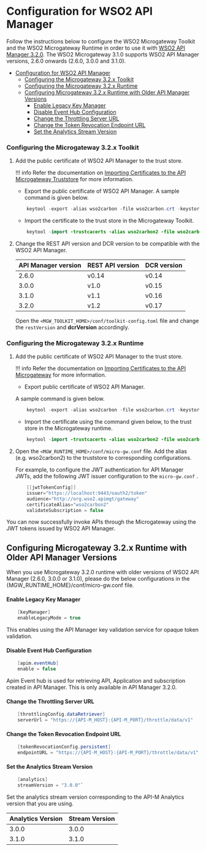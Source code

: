 # Configuration for WSO2 API Manager

Follow the instructions below to configure the WSO2 Microgateway Toolkit and the WSO2 Microgateway Runtime in order to use it with [WSO2 API Manager 3.2.0](https://apim.docs.wso2.com/en/latest/). The WSO2 Microgateway 3.1.0 supports WSO2 API Manager versions, 2.6.0 onwards (2.6.0, 3.0.0 and 3.1.0).

- [Configuration for WSO2 API Manager](#configuration-for-wso2-api-manager)
    - [Configuring the Microgateway 3.2.x Toolkit](#configuring-the-microgateway-32x-toolkit)
    - [Configuring the Microgateway 3.2.x Runtime](#configuring-the-microgateway-32x-runtime)
  - [Configuring Microgateway 3.2.x Runtime with Older API Manager Versions](#configuring-microgateway-32x-runtime-with-older-api-manager-versions)
      - [Enable Legacy Key Manager](#enable-legacy-key-manager)
      - [Disable Event Hub Configuration](#disable-event-hub-configuration)
      - [Change the Throttling Server URL](#change-the-throttling-server-url)
      - [Change the Token Revocation Endpoint URL](#change-the-token-revocation-endpoint-url)
      - [Set the Analytics Stream Version](#set-the-analytics-stream-version)

### Configuring the Microgateway 3.2.x Toolkit

1.  Add the public certificate of WSO2 API Manager to the trust store.

    !!! info
        Refer the documentation on [Importing Certificates to the API Microgateway Truststore]({{base_url}}/how-tos/security/importing-certificates-to-the-api-microgateway-truststore/) for more information.

    - Export the public certificate of WSO2 API Manager.
    A sample command is given below.

    ``` java
        keytool -export -alias wso2carbon -file wso2carbon.crt -keystore <API-M_HOME>/repository/resources/security/wso2carbon.jks
    ```

    - Import the certificate to the trust store in the Microgateway Toolkit.

    ``` java
        keytool -import -trustcacerts -alias wso2carbon2 -file wso2carbon.crt -keystore <MGW_TOOLKIT_HOME>/lib/platform/bre/security/ballerinaTruststore.p12
    ```

2.  Change the REST API version and DCR version to be compatible with the WSO2 API Manager.

    | API Manager version | REST API version | DCR version |
    |---------------------|------------------|-------------|
    | 2.6.0               | v0.14            | v0.14       |
    | 3.0.0               | v1.0             | v0.15       |
    | 3.1.0               | v1.1             | v0.16       |
    | 3.2.0               | v1.2             | v0.17       |

    Open the `<MGW_TOOLKIT_HOME>/conf/toolkit-config.toml` file and change the `restVersion` and **dcrVersion** accordingly.

### Configuring the Microgateway 3.2.x Runtime
1.  Add the public certificate of WSO2 API Manager to the trust store.

    !!! info
        Refer the documentation on [Importing Certificates to the API Microgateway]({{base_url}}/how-tos/security/importing-certificates-to-the-api-microgateway-truststore/) for more information.

    - Export public certificate of WSO2 API Manager.

    A sample command is given below.

    ```java
        keytool -export -alias wso2carbon -file wso2carbon.crt -keystore <API-M_HOME>/repository/resources/security/wso2carbon.jks
    ```

    - Import the certificate using the command given below, to the trust store in the Microgateway runtime.

    ```java
        keytool -import -trustcacerts -alias wso2carbon2 -file wso2carbon.crt -keystore <MGW_RUNTIME_HOME>/runtime/bre/security/ballerinaTruststore.p12
    ```

2.  Open the `<MGW_RUNTIME_HOME>/conf/micro-gw.conf` file. Add the alias (e.g. wso2carbon2) to the truststore to corresponding configurations.
    
    For example, to configure the JWT authentication for API Manager JWTs, add the following JWT issuer configuration to the `micro-gw.conf` .


    ``` java
        [[jwtTokenConfig]]
        issuer="https://localhost:9443/oauth2/token"
        audience="http://org.wso2.apimgt/gateway"
        certificateAlias="wso2carbon2"
        validateSubscription = false
    ```

You can now successfully invoke APIs through the Microgateway using the JWT tokens issued by WSO2 API Manager.

## Configuring Microgateway 3.2.x Runtime with Older API Manager Versions

When you use Microgateway 3.2.0 runtime with older versions of WSO2 API Manager (2.6.0, 3.0.0 or 3.1.0), please do the below configurations in the {MGW_RUNTIME_HOME}/conf/micro-gw.conf file.

#### Enable Legacy Key Manager

``` java
    [keyManager]
    enableLegacyMode = true
```

This enables using the API Manager key validation service for opaque token validation. 

#### Disable Event Hub Configuration

``` java
    [apim.eventHub]
    enable = false
```

Apim Event hub is used for retrieving API, Application and subscription created in API Manager. This is only available in API Manager 3.2.0.

#### Change the Throttling Server URL

``` java
    [throttlingConfig.dataRetriever]
    serverUrl = "https://{API-M_HOST}:{API-M_PORT}/throttle/data/v1"
```

#### Change the Token Revocation Endpoint URL

``` java
    [tokenRevocationConfig.persistent]
    endpointURL = "https://{API-M_HOST}:{API-M_PORT}/throttle/data/v1"
```

#### Set the Analytics Stream Version

``` java
    [analytics]
    streamVersion = "3.0.0"`
```

Set the analytics stream version corresponding to the API-M Analytics version that you are using.

|Analytics Version|Stream Version|
|-----------------|--------------|
|3.0.0|3.0.0|
|3.1.0|3.1.0|
